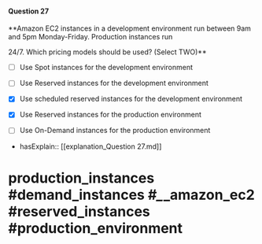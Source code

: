 #### Question  27

**Amazon EC2 instances in a development environment run between 9am and 5pm Monday-Friday. Production instances run

24/7. Which pricing models should be used? (Select TWO)**

- [ ] Use Spot instances for the development environment

- [ ] Use Reserved instances for the development environment

- [x] Use scheduled reserved instances for the development environment

- [x] Use Reserved instances for the production environment

- [ ] Use On-Demand instances for the production environment

- hasExplain:: [[explanation_Question  27.md]]

# production_instances #demand_instances #*_*_amazon_ec2 #reserved_instances #production_environment
